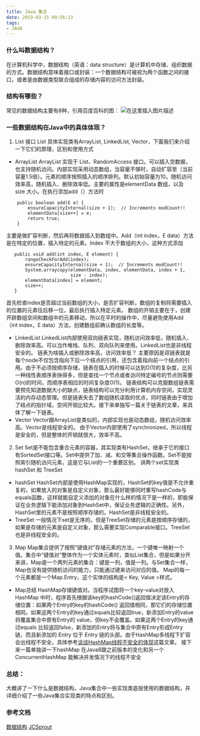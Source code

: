 ```yaml
---
title: Java 集合
date: 2019-03-15 09:56:13
tags:
- JAVA
---
```


### 什么叫数据结构？

在计算机科学中，数据结构（英语：data structure）是计算机中存储、组织数据的方式。数据结构意味着接口或封装：一个数据结构可被视为两个函数之间的接口，或者是由数据类型联合组成的存储内容的访问方法封装。
### 结构有哪些？

常见的数据结构主要有8种，引用百度百科的图：
 ![在这里插入图片描述](https://img-blog.csdnimg.cn/20190228100803325.png)
### 一些数据结构在Java中的具体体现？

1.	List 接口
List 具体实现类有ArrayList, LinkedList, Vector，下面我们来介绍一下它们的原理，区别和使用方式
* ArrayList
ArrayList 实现于 List、RandomAccess 接口。可以插入空数据，也支持随机访问。内部实现采用动态数组，当容量不够时，自动扩容至（当前容量1.5倍）。元素的顺序按照插入的顺序排列。默认初始容量为10。随机访问效率高，随机插入、删除效率低。主要的属性是elementData 数组，以及 size 大小。在执行添加add（）方法时
```
	public boolean add(E e) {
	    ensureCapacityInternal(size + 1);  // Increments modCount!!
	    elementData[size++] = e;
	    return true;
	}
```
 主要是做扩容判断，然后再将数据插入到数组中。Add（int index，E data）方法是在特定的位置，插入特定的元素。Index 不大于数组的大小，这种方式添加
 ```
	public void add(int index, E element) {
	    rangeCheckForAdd(index);
	    ensureCapacityInternal(size + 1);  // Increments modCount!!
	    System.arraycopy(elementData, index, elementData, index + 1,
	                     size - index);
	    elementData[index] = element;
	    size++;
	}
 ```
首先检查index是否超过当前数组的大小，是否扩容判断，数组的复制将需要插入的位置的元素往后移一位，最后执行插入特定元素。
数组的开销主要在于，创建开辟数组空间和数组中的元素移动，所以在平时的操作中，尽量避免使用Add（int index，E data）方法，创建数组前确认数组的长度等。
* 	LinkedList
LinkedList内部使用双向链表实现，随机访问效率低，随机插入、删除效率高。可以当作堆栈、队列、双向队列来使用。LinkedList也是非线程安全的。
链表为啥插入或删除效率高，访问效率低？
主要原因是双链表就是每个node不仅包含指向下后一个结点的引用，还包含着指向前一个结点的引用。由于不必须按顺序存储，链表在插入的时候可以达到O(1)的复杂度，比另一种线性表顺序表快得多，但是查找一个节点或者访问特定编号的节点则需要O(n)的时间，而顺序表相应的时间复杂度O(1)。
链表结构可以克服数组链表需要预先知道数据大小的缺点，链表结构可以充分利用计算机内存空间，实现灵活的内存动态管理。但是链表失去了数组随机读取的优点，同时链表由于增加了结点的指针域，空间开销比较大。接下来单独写一篇关于链表的文章，来具体了解一下链表。
* Vector
Vector跟ArrayList是类似的，内部实现也是动态数组，随机访问效率高。Vector是线程安全的。
由于Vector内部使用了synchronized，所以线程是安全的，但是整体的开销就很大，效率不高。
2.	Set
Set是不能包含重合元素的容器，其实现类有HashSet，继承于它的接口有SortedSet接口等。Set中提供了加、减、和交等集合操作函数。Set不能按照索引随机访问元素，这是它与List的一个重要区别。
讲两个set实现类 hashSet 和 TreeSet
* 	hashSet
HashSet内部是使用HashMap实现的，HashSet的key值是不允许重复的，如果放入的对象是自定义对象，那么最好能够同时重写hashCode与equals函数，这样就能自定义添加的对象在什么样的情况下是一样的，即能保证在业务逻辑下能添加对象到HashSet中，保证业务逻辑的正确性。另外，HashSet里的元素不是按照顺序存储的。HashSet是非线程安全的。
*	TreeSet
一般情况下set是无序的，但是TreeSet存储的元素是按顺序存储的，如果是存储的元素是自定义对象，那么需要实现Comparable接口。TreeSet也是非线程安全的。
3.	Map
Map集合提供了按照“键值对”存储元素的方法，一个键唯一映射一个值。集合中“键值对”整体作为一个实体元素时，类似List集合，但是如果分开来讲，Map是一个两列元素的集合：键是一列，值是一列。与Set集合一样，Map也没有提供随机访问的能力，只能通过键来访问对应的值。
Map的每一个元素都是一个Map.Entry，这个实体的结构是< Key, Value >样式。
* Map总结
HashMap存储键值对。当程序试图将一个key-value对放入 HashMap 中时，程序首先根据该key的hashCode()返回值决定该Entry的存储位置：如果两个Entry的key的hashCode() 返回值相同，那它们的存储位置相同。如果这两个Entry的key通过equals比较返回true，新添加Entry的value将覆盖集合中原有Entry的 value，但key不会覆盖。如果这两个Entry的key通过equals 比较返回false，新添加的Entry将与集合中原有Entry形成Entry 链，而且新添加的 Entry 位于 Entry 链的头部。由于HashMap多线程下扩容会出线程不安全，具体参考[谈谈HashMap线程不安全的体现]( https://blog.csdn.net/qq_24184997/article/details/87979866)这篇文章。
接下来一篇单独讲一下hashMap 在Java8跟之前版本的变化和另一个ConcurrentHashMap 能解决并发情况下的线程不安全
### 总结：

大概讲了一下什么是数据结构，Java集合中一些实现类底层使用的数据结构，并详细介绍了一些Java集合实现类的特点和区别。

### 参考文档

[数据结构](https://zh.wikipedia.org/zh-hans/%E6%95%B0%E6%8D%AE%E7%BB%93%E6%9E%84)
[JCSprout](https://crossoverjie.top/JCSprout/#/?id=introduction)